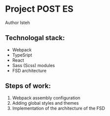 # Project POST ES

Author Isteh

## Technologal stack:

- Webpack
- TypeSript
- React
- Sass (Scss) modules
- FSD architecture

## Steps of work:

1. Webpack assembly configuration
2. Adding global styles and themes
3. Implementation of the architecture of the FSD
